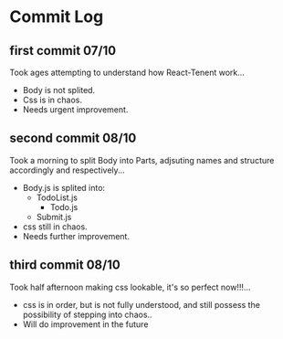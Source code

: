 # Commit Log

## first commit 07/10

Took ages attempting to understand how React-Tenent work...

- Body is not splited.
- Css is in chaos.
- Needs urgent improvement.

## second commit 08/10

Took a morning to split Body into Parts, adjsuting names and structure accordingly and respectively...

- Body.js is splited into:
  - TodoList.js
    - Todo.js
  - Submit.js
- css still in chaos.
- Needs further improvement.

## third commit 08/10

Took half afternoon making css lookable, it's so perfect now!!!...

- css is in order, but is not fully understood, and still possess the possibility of stepping into chaos..
- Will do improvement in the future
